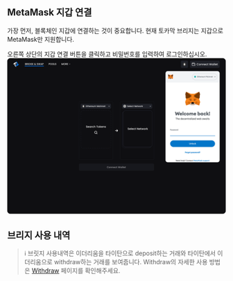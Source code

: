 ## MetaMask 지갑 연결
가장 먼저, 블록체인 지갑에 연결하는 것이 중요합니다. 현재 토카막 브리지는 지갑으로 MetaMask만 지원합니다.

오른쪽 상단의 지갑 연결 버튼을 클릭하고 비밀번호를 입력하여 로그인하십시오.
![This is an alt text.](/image/wallet01.png "This is guide image.")

## 브리지 사용 내역

> ℹ️ 브릿지 사용내역은 이더리움을 타이탄으로 deposit하는 거래와 타이탄에서 이더리움으로 withdraw하는 거래를 보여줍니다.
Withdraw의 자세한 사용 방법은 [Withdraw](https://github.com/tokamak-network/tokamak-bridge-user-guide/tree/main/KR) 페이지를 확인해주세요.



